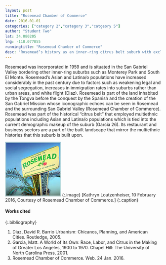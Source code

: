 ```yaml
---
layout: post
title: "Rosemead Chamber of Commerce"
date: 2016-01-01
categories: ["category 2","category 3","catgeory 5"]
author: "Student Two"
lat: 34.080205
lng: -118.077855
runningtitle: "Rosemead Chamber of Commerce"
desc: "Rosemead’s history as an inner-ring citrus belt suburb with exclusionary racial covenants is challenged by its present multiethnic population and landscapes."
---
```

Rosemead was incorporated in 1959 and is situated in the San Gabriel Valley bordering other inner-ring suburbs such as Monterey Park and South El Monte. Rosemead’s Asian and Latina/o populations have increased considerably in the past century due to factors such as weakening legal and social segregation, increases in immigration rates into suburbs rather than urban areas, and white flight (Diaz). Rosemead is part of the land inhabited by the Tongva before the conquest by the Spanish and the creation of the San Gabriel Mission whose iconographic echoes can be seen in Rosemead and the surrounding San Gabriel Valley (Rosemead Chamber of Commerce). Rosemead was part of the historical “citrus belt” that employed multiethnic populations including Asian and Latina/o populations which is tied into the current demographic makeup of the suburb (Garcia 26). Its restaurant and business sectors are a part of the built landscape that mirror the multiethnic histories that this suburb is built upon.

![Image 1](images/Rosemead_1.jpg) 
{:.image}
[Kathryn Loutzenheiser, 10 February 2016, Courtesy of Rosemead Chamber of Commerce.] 
{:.caption}

#### Works cited
{:.bibliography}
1. Diaz, David R. Barrio Urbanism: Chicanos, Planning, and American Cities. Routledge, 2005.
2. Garcia, Matt. A World of Its Own: Race, Labor, and Citrus in the Making of Greater Los Angeles, 1900 to 1970. Chapel Hill: The University of North Carolina Press, 2001.
3. Rosemead Chamber of Commerce. Web. 24 Jan. 2016.
